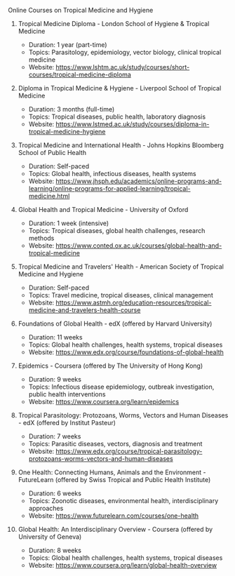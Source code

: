 Online Courses on Tropical Medicine and Hygiene

1. Tropical Medicine Diploma - London School of Hygiene & Tropical Medicine
   - Duration: 1 year (part-time)
   - Topics: Parasitology, epidemiology, vector biology, clinical tropical medicine
   - Website: https://www.lshtm.ac.uk/study/courses/short-courses/tropical-medicine-diploma

2. Diploma in Tropical Medicine & Hygiene - Liverpool School of Tropical Medicine
   - Duration: 3 months (full-time)
   - Topics: Tropical diseases, public health, laboratory diagnosis
   - Website: https://www.lstmed.ac.uk/study/courses/diploma-in-tropical-medicine-hygiene

3. Tropical Medicine and International Health - Johns Hopkins Bloomberg School of Public Health
   - Duration: Self-paced
   - Topics: Global health, infectious diseases, health systems
   - Website: https://www.jhsph.edu/academics/online-programs-and-learning/online-programs-for-applied-learning/tropical-medicine.html

4. Global Health and Tropical Medicine - University of Oxford
   - Duration: 1 week (intensive)
   - Topics: Tropical diseases, global health challenges, research methods
   - Website: https://www.conted.ox.ac.uk/courses/global-health-and-tropical-medicine

5. Tropical Medicine and Travelers' Health - American Society of Tropical Medicine and Hygiene
   - Duration: Self-paced
   - Topics: Travel medicine, tropical diseases, clinical management
   - Website: https://www.astmh.org/education-resources/tropical-medicine-and-travelers-health-course

6. Foundations of Global Health - edX (offered by Harvard University)
   - Duration: 11 weeks
   - Topics: Global health challenges, health systems, tropical diseases
   - Website: https://www.edx.org/course/foundations-of-global-health

7. Epidemics - Coursera (offered by The University of Hong Kong)
   - Duration: 9 weeks
   - Topics: Infectious disease epidemiology, outbreak investigation, public health interventions
   - Website: https://www.coursera.org/learn/epidemics

8. Tropical Parasitology: Protozoans, Worms, Vectors and Human Diseases - edX (offered by Institut Pasteur)
   - Duration: 7 weeks
   - Topics: Parasitic diseases, vectors, diagnosis and treatment
   - Website: https://www.edx.org/course/tropical-parasitology-protozoans-worms-vectors-and-human-diseases

9. One Health: Connecting Humans, Animals and the Environment - FutureLearn (offered by Swiss Tropical and Public Health Institute)
   - Duration: 6 weeks
   - Topics: Zoonotic diseases, environmental health, interdisciplinary approaches
   - Website: https://www.futurelearn.com/courses/one-health

10. Global Health: An Interdisciplinary Overview - Coursera (offered by University of Geneva)
    - Duration: 8 weeks
    - Topics: Global health challenges, health systems, tropical diseases
    - Website: https://www.coursera.org/learn/global-health-overview